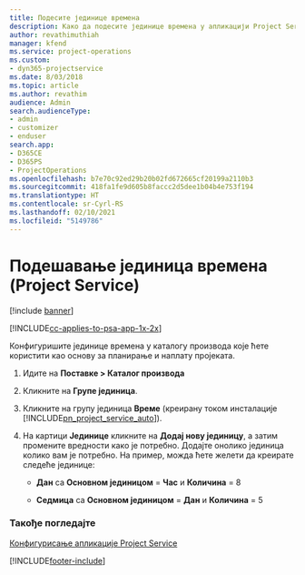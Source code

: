 ```yaml
---
title: Подесите јединице времена
description: Како да подесите јединице времена у апликацији Project Service
author: revathimuthiah
manager: kfend
ms.service: project-operations
ms.custom:
- dyn365-projectservice
ms.date: 8/03/2018
ms.topic: article
ms.author: revathim
audience: Admin
search.audienceType:
- admin
- customizer
- enduser
search.app:
- D365CE
- D365PS
- ProjectOperations
ms.openlocfilehash: b7e70c92ed29b20b02fd672665cf20199a2110b3
ms.sourcegitcommit: 418fa1fe9d605b8faccc2d5dee1b04b4e753f194
ms.translationtype: HT
ms.contentlocale: sr-Cyrl-RS
ms.lasthandoff: 02/10/2021
ms.locfileid: "5149786"
---
```

# <a name="set-up-time-units-project-service"></a>Подешавање јединица времена (Project Service)

[!include [banner](../includes/psa-now-project-operations.md)]

[!INCLUDE[cc-applies-to-psa-app-1x-2x](../includes/cc-applies-to-psa-app-1x-2x.md)]

Конфигуришите јединице времена у каталогу производа које ћете користити као основу за планирање и наплату пројеката.  
  
1. Идите на **Поставке > Каталог производа**  
  
2. Кликните на **Групе јединица**.  
  
3. Кликните на групу јединица **Време** (креирану током инсталације [!INCLUDE[pn_project_service_auto](../includes/pn-project-service-auto.md)]).  
  
4. На картици **Јединице** кликните на **Додај нову јединицу**, а затим промените вредности како је потребно. Додајте онолико јединица колико вам је потребно. На пример, можда ћете желети да креирате следеће јединице:  
  
   - **Дан** са **Основном јединицом** = **Час** и **Количина** = 8  
  
   - **Седмица** са **Основном јединицом** = **Дан** и **Количина** = 5  
  
### <a name="see-also"></a>Такође погледајте  
 [Конфигурисање апликације Project Service](../psa/configure.md)


[!INCLUDE[footer-include](../includes/footer-banner.md)]